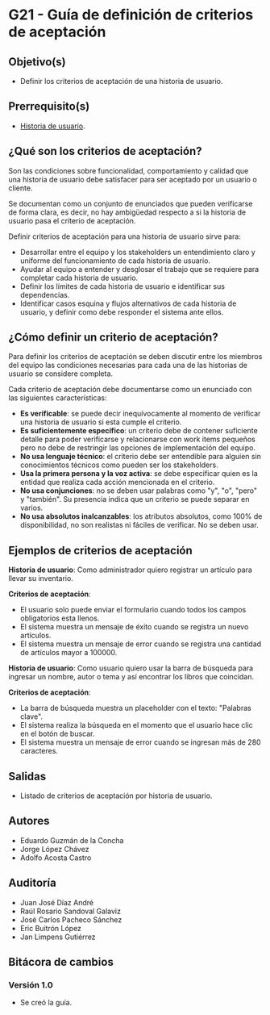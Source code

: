 # G21 - Guía de definición de criterios de aceptación

## Objetivo(s)

- Definir los criterios de aceptación de una historia de usuario.

## Prerrequisito(s)

- [Historia de usuario](https://taro-it.github.io/docs/procesos/P05-proceso-requisitos).

## ¿Qué son los criterios de aceptación?

Son las condiciones sobre funcionalidad, comportamiento y calidad que una historia de usuario debe satisfacer para ser aceptado por un usuario o cliente.

Se documentan como un conjunto de enunciados que pueden verificarse de forma clara, es decir, no hay ambigüedad respecto a si la historia de usuario pasa el criterio de aceptación.

Definir criterios de aceptación para una historia de usuario sirve para:

- Desarrollar entre el equipo y los stakeholders un entendimiento claro y uniforme del funcionamiento de cada historia de usuario.
- Ayudar al equipo a entender y desglosar el trabajo que se requiere para completar cada historia de usuario.
- Definir los límites de cada historia de usuario e identificar sus dependencias.
- Identificar casos esquina y flujos alternativos de cada historia de usuario, y definir como debe responder el sistema ante ellos.

## ¿Cómo definir un criterio de aceptación?

Para definir los criterios de aceptación se deben discutir entre los miembros del equipo las condiciones necesarias para cada una de las historias de usuario se considere completa.

Cada criterio de aceptación debe documentarse como un enunciado con las siguientes características:

- **Es verificable**: se puede decir inequívocamente al momento de verificar una historia de usuario si esta cumple el criterio.
- **Es suficientemente específico**: un criterio debe de contener suficiente detalle para poder verificarse y relacionarse con work items pequeños pero no debe de restringir las opciones de implementación del equipo.
- **No usa lenguaje técnico**: el criterio debe ser entendible para alguien sin conocimientos técnicos como pueden ser los stakeholders.
- **Usa la primera persona y la voz activa**: se debe especificar quien es la entidad que realiza cada acción mencionada en el criterio.
- **No usa conjunciones**: no se deben usar palabras como "y", "o", "pero" y "también". Su presencia indica que un criterio se puede separar en varios.
- **No usa absolutos inalcanzables**: los atributos absolutos, como 100% de disponibilidad, no son realistas ni fáciles de verificar. No se deben usar.

## Ejemplos de criterios de aceptación

**Historia de usuario**: Como administrador quiero registrar un artículo para llevar su inventario.

**Criterios de aceptación**:

<ul>
    <li>El usuario solo puede enviar el formulario cuando todos los campos obligatorios esta llenos.</li>
    <li>El sistema muestra un mensaje de éxito cuando se registra un nuevo artículos.</li>
    <li>El sistema muestra un mensaje de error cuando se registra una cantidad de artículos mayor a 100000.</li>
</ul>

**Historia de usuario**: Como usuario quiero usar la barra de búsqueda para ingresar un nombre, autor o tema y así encontrar los libros que coincidan.

**Criterios de aceptación**:

<ul>
    <li>La barra de búsqueda muestra un placeholder con el texto: "Palabras clave".</li>
    <li>El sistema realiza la búsqueda en el momento que el usuario hace clic en el botón de buscar.</li>
    <li>El sistema muestra un mensaje de error cuando se ingresan más de 280 caracteres.</li>
</ul>

## Salidas

- Listado de criterios de aceptación por historia de usuario.

## Autores

- Eduardo Guzmán de la Concha
- Jorge López Chávez
- Adolfo Acosta Castro

## Auditoría

- Juan José Díaz André
- Raúl Rosario Sandoval Galaviz
- José Carlos Pacheco Sánchez
- Eric Buitrón López
- Jan Limpens Gutiérrez

## Bitácora de cambios

### Versión 1.0

- Se creó la guía.
